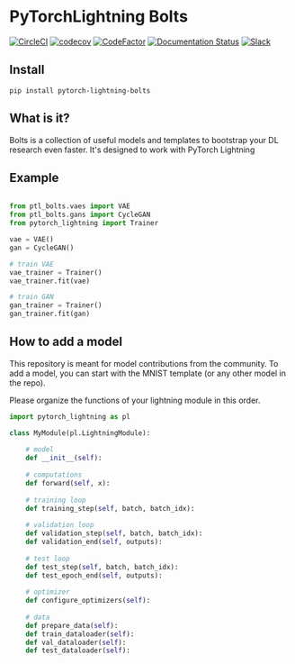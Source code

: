 # PyTorchLightning Bolts

[![CircleCI](https://circleci.com/gh/PyTorchLightning/pytorch-lightning-bolts/tree/master.svg?style=svg)](https://circleci.com/gh/PyTorchLightning/pytorch-lightning-bolts/tree/master)
[![codecov](https://codecov.io/gh/PyTorchLightning/pytorch-lightning-bolts/branch/master/graph/badge.svg)](https://codecov.io/gh/PyTorchLightning/pytorch-lightning-bolts)
[![CodeFactor](https://www.codefactor.io/repository/github/pytorchlightning/pytorch-lightning-bolts/badge)](https://www.codefactor.io/repository/github/pytorchlightning/pytorch-lightning-bolts)
[![Documentation Status](https://readthedocs.org/projects/pytorch-lightning-bolts/badge/?version=latest)](https://pytorch-lightning-bolts.readthedocs.io/en/latest/)
[![Slack](https://img.shields.io/badge/slack-chat-green.svg?logo=slack)](https://join.slack.com/t/pytorch-lightning/shared_invite/enQtODU5ODIyNTUzODQwLTFkMDg5Mzc1MDBmNjEzMDgxOTVmYTdhYjA1MDdmODUyOTg2OGQ1ZWZkYTQzODhhNzdhZDA3YmNhMDhlMDY4YzQ)

## Install
```pip install pytorch-lightning-bolts```

## What is it?
Bolts is a collection of useful models and templates to bootstrap your DL research even faster.
It's designed to work  with PyTorch Lightning

## Example
```python

from ptl_bolts.vaes import VAE
from ptl_bolts.gans import CycleGAN
from pytorch_lightning import Trainer

vae = VAE()
gan = CycleGAN()

# train VAE
vae_trainer = Trainer()
vae_trainer.fit(vae)

# train GAN
gan_trainer = Trainer()
gan_trainer.fit(gan)
```

## How to add a model
This repository is meant for model contributions from the community.
To add a model, you can start with the MNIST template (or any other model in the repo).

Please organize the functions of your lightning module in this order.

```python
import pytorch_lightning as pl

class MyModule(pl.LightningModule):
    
    # model
    def __init__(self):
    
    # computations
    def forward(self, x):
    
    # training loop
    def training_step(self, batch, batch_idx):
    
    # validation loop
    def validation_step(self, batch, batch_idx):
    def validation_end(self, outputs):
     
    # test loop
    def test_step(self, batch, batch_idx):
    def test_epoch_end(self, outputs):
    
    # optimizer
    def configure_optimizers(self):
    
    # data
    def prepare_data(self):
    def train_dataloader(self):
    def val_dataloader(self):
    def test_dataloader(self):
```
